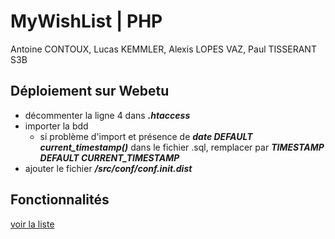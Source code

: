 # MyWishList | PHP
Antoine CONTOUX, Lucas KEMMLER, Alexis LOPES VAZ, Paul TISSERANT
S3B

## Déploiement sur Webetu
* décommenter la ligne 4 dans ___.htaccess___
* importer la bdd
  * si problème d'import et présence de ___date DEFAULT current_timestamp()___ dans le fichier .sql, remplacer par ___TIMESTAMP DEFAULT CURRENT_TIMESTAMP___
* ajouter le fichier ___/src/conf/conf.init.dist___

## Fonctionnalités
[voir la liste](https://github.com/ActxLeToucan/S3B_MyWishList/blob/master/avancement.md)
